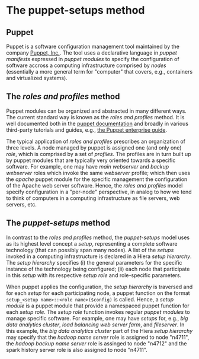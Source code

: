 # The puppet-setups method

## Puppet

Puppet is a software configuration management tool maintained by the company [Puppet, Inc.](https://puppet.com).
The tool uses a declarative language in *puppet manifests* expressed in *puppet modules* to specify the configuration of software accross a computing infrastructure comprised by *nodes* (essentially a more general term for "computer" that covers, e.g., containers and virtualized systems).

## The *roles and profiles* method

Puppet modules can be organized and abstracted in many different ways.
The current standard way is known as the *roles and profiles* method.
It is well documented both in the [puppet documentation](https://puppet.com/docs/puppet/6/the_roles_and_profiles_method.html) and broadly in various third-party tutorials and guides, e.g., [the Puppet enterprise guide](https://puppet-enterprise-guide.com/theory/roles-and-profiles-overview.html).

The typical application of *roles and profiles* prescribes an organization of three levels.
A node managed by puppet is assigned one (and only one) *role*, which is comprised by a set of *profiles*.
The profiles are in turn built up by puppet modules that are typically very oriented towards a specific software.
For example, one may have *main webserver* and *backup webserver* roles which invoke the same *webserver* profile; which then uses the *apache* puppet module for the specific management the configuration of the Apache web server software.
Hence, the *roles and profiles* model specify configuration in a "per-node" perspective, in analog to how we tend to think of computers in a computing infrastructure as file servers, web servers, etc.

## The *puppet-setups* method

In contrast to the *roles and profiles* method, the *puppet-setups* model uses as its highest level concept a *setup*, representing a complete software technology (that can possibly span many nodes).
A list of the *setups* invoked in a computing infrastructure is declared in a Hiera *setup hierarchy*.
The *setup hierarchy* specifies (i) the general parameters for the specific instance of the technology being configured; (ii) each node that participate in this *setup* with its respective *setup role* and role-specific parameters.

When puppet applies the configuration, the *setup hierarchy* is traversed and for each *setup* for each participating node, a puppet function on the format `setup_<setup name>::<role name>($config)` is called.
Hence, a *setup module* is a puppet module that provide a namespaced puppet function for each *setup role*.
The *setup role* function invokes regular *puppet modules* to manage specific software.
For example, one may have *setups* for, e.g., *big data analytics cluster*, *load balancing web server farm*, and *fileserver*.
In this example, the *big data analytics cluster* part of the Hiera *setup hierarchy* may specify that the *hadoop name server* role is assigned to node "n4711", the *hadoop backup name server* role is assinged to node "n4712" and the spark history server role is also assigned to node "n4711".
